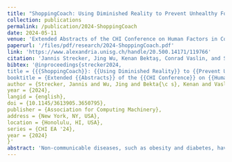 ```yaml
---
title: "ShoppingCoach: Using Diminished Reality to Prevent Unhealthy Food Choices in an Offline Supermarket Scenario"
collection: publications
permalink: /publication/2024-ShoppingCoach
date: 2024-05-11
venue: 'Extended Abstracts of the CHI Conference on Human Factors in Computing Systems (CHI EA ’24)'
paperurl: '/files/pdf/research/2024-ShoppingCoach.pdf'
link: 'https://www.alexandria.unisg.ch/handle/20.500.14171/119766' 
citation: 'Jannis Strecker, Jing Wu, Kenan Bektaş, Conrad Vaslin, and Simon Mayer. 2024. ShoppingCoach: Using Diminished Reality to Prevent Unhealthy Food Choices in an Offline Supermarket Scenario. In Extended Abstracts of the CHI Conference on Human Factors in Computing Systems (CHI EA ’24), May 11–16, 2024, Honolulu, HI, USA. ACM, New York, NY, USA, 8 pages. https://doi.org/10.1145/3613905.3650795'
bibtex: '@inproceedings{strecker2024,
title = {{{ShoppingCoach}}: {{Using Diminished Reality}} to {{Prevent Unhealthy Food Choices}} in an {{Offline Supermarket Scenario}}},
booktitle = {Extended {{Abstracts}} of the {{CHI Conference}} on {{Human Factors}} in {{Computing Systems}} ({{CHI EA}} '24)},
author = {Strecker, Jannis and Wu, Jing and Bekta{\c s}, Kenan and Vaslin, Conrad and Mayer, Simon},
year = {2024},
langid = {english},
doi = {10.1145/3613905.3650795},
publisher = {Association for Computing Machinery},
address = {New York, NY, USA},
location = {Honolulu, HI, USA},
series = {CHI EA '24},
year = {2024}
}'
abstract: 'Non-communicable diseases, such as obesity and diabetes, have a significant global impact on health outcomes. While governments worldwide focus on promoting healthy eating, individuals still struggle to follow dietary recommendations. Augmented Reality (AR) might be a useful tool to emphasize specific food products at the point of purchase. However, AR may also add visual clutter to an already complex supermarket environment. Instead, reducing the visual prevalence of unhealthy food products through Diminished Reality (DR) could be a viable alternative: We present Shopping-Coach, a DR prototype that identifies supermarket food products and visually diminishes them dependent on the deviation of the target product’s composition from dietary recommendations. In a study with 12 participants, we found that ShoppingCoach increased compliance with dietary recommendations from 75% to 100% and reduced decision time by 41%. These results demonstrate the promising potential of DR in promoting healthier food choices and thus enhancing public health.'
---
```


